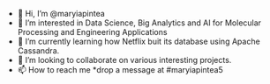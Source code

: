 - 👋 Hi, I’m @maryiapintea
- 👀 I’m interested in Data Science, Big Analytics and AI for Molecular Processing and Engineering Applications
- 🌱 I’m currently learning how Netflix buit its database using Apache Cassandra.
- 💞️ I’m looking to collaborate on various interesting projects.
- 📫 How to reach me *drop a message at #maryiapintea5 

<!---
maryiapintea/maryiapintea is a ✨ special ✨ repository because its `README.md` (this file) appears on your GitHub profile.
You can click the Preview link to take a look at your changes.
--->

